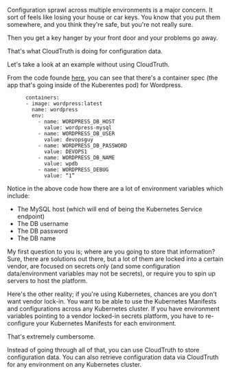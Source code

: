 Configuration sprawl across multiple environments is a major concern. It sort of feels like losing your house or car keys. You know that you put them somewhere, and you think they're safe, but you're not really sure.

Then you get a key hanger by your front door and your problems go away.

That's what CloudTruth is doing for configuration data.

Let's take a look at an example without using CloudTruth.

From the code founde [here](https://github.com/cloudtruth/Config-The-Hard-Way/blob/main/app-without-cloudtruth/wordpress-deployment.yaml), you can see that there's a container spec (the app that's going inside of the Kuberentes pod) for Wordpress.

```
      containers:
      - image: wordpress:latest
        name: wordpress
        env:
          - name: WORDPRESS_DB_HOST
            value: wordpress-mysql
          - name: WORDPRESS_DB_USER
            value: devopsguy
          - name: WORDPRESS_DB_PASSWORD
            value: DEVOPS1
          - name: WORDPRESS_DB_NAME
            value: wpdb
          - name: WORDPRESS_DEBUG
            value: “1”
```

Notice in the above code how there are a lot of environment variables which include:
- The MySQL host (which will end of being the Kubernetes Service endpoint)
- The DB username
- The DB password
- The DB name

My first question to you is; where are you going to store that information? Sure, there are solutions out there, but a lot of them are locked into a certain vendor, are focused on secrets only (and some configuration data/environment variables may not be secrets), or require you to spin up servers to host the platform.

Here's the other reality; if you're using Kubernetes, chances are you don't want vendor lock-in. You want to be able to use the Kubernetes Manifests and configurations across any Kubernetes cluster. If you have environment variables pointing to a vendor locked-in secrets platform, you have to re-configure your Kubernetes Manifests for each environment.

That's extremely cumbersome.

Instead of going through all of that, you can use CloudTruth to store configuration data. You can also retrieve configuration data via CloudTruth for any environment on any Kubernetes cluster.